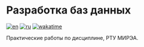 # Разработка баз данных

[![en](https://img.shields.io/badge/lang-en-blue.svg)](README.md)
[![ru](https://img.shields.io/badge/lang-ru-red.svg)](README.ru.md)
[![wakatime](https://wakatime.com/badge/user/1d230f86-133e-401a-ace9-7805218f18d8/project/ef3203bc-fbe7-498c-be7c-a6b88abe21f8.svg)](https://wakatime.com/badge/user/1d230f86-133e-401a-ace9-7805218f18d8/project/ef3203bc-fbe7-498c-be7c-a6b88abe21f8)

Практические работы по дисциплине, РТУ МИРЭА.